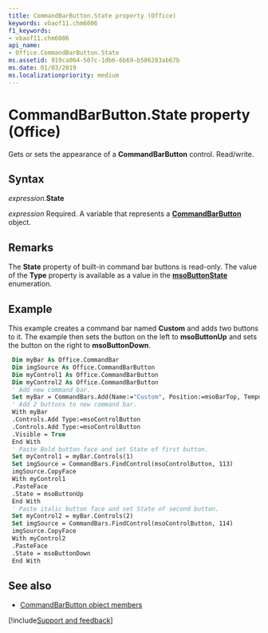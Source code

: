 ```yaml
---
title: CommandBarButton.State property (Office)
keywords: vbaof11.chm6006
f1_keywords:
- vbaof11.chm6006
api_name:
- Office.CommandBarButton.State
ms.assetid: 919ca064-507c-1db6-6b69-b586283ab67b
ms.date: 01/03/2019
ms.localizationpriority: medium
---
```



# CommandBarButton.State property (Office)

Gets or sets the appearance of a **CommandBarButton** control. Read/write.


## Syntax

_expression_.**State**

_expression_ Required. A variable that represents a **[CommandBarButton](Office.CommandBarButton.md)** object.


## Remarks

The **State** property of built-in command bar buttons is read-only. The value of the **Type** property is available as a value in the **[msoButtonState](Office.MsoButtonState.md)** enumeration.


## Example

This example creates a command bar named **Custom** and adds two buttons to it. The example then sets the button on the left to **msoButtonUp** and sets the button on the right to **msoButtonDown**.


```vb
 Dim myBar As Office.CommandBar 
 Dim imgSource As Office.CommandBarButton 
 Dim myControl1 As Office.CommandBarButton 
 Dim myControl2 As Office.CommandBarButton 
 ' Add new command bar. 
 Set myBar = CommandBars.Add(Name:="Custom", Position:=msoBarTop, Temporary:=True) 
 ' Add 2 buttons to new command bar. 
 With myBar 
 .Controls.Add Type:=msoControlButton 
 .Controls.Add Type:=msoControlButton 
 .Visible = True 
 End With 
 ' Paste Bold button face and set State of first button. 
 Set myControl1 = myBar.Controls(1) 
 Set imgSource = CommandBars.FindControl(msoControlButton, 113) 
 imgSource.CopyFace 
 With myControl1 
 .PasteFace 
 .State = msoButtonUp 
 End With 
 ' Paste italic button face and set State of second button. 
 Set myControl2 = myBar.Controls(2) 
 Set imgSource = CommandBars.FindControl(msoControlButton, 114) 
 imgSource.CopyFace 
 With myControl2 
 .PasteFace 
 .State = msoButtonDown 
 End With 

```


## See also

- [CommandBarButton object members](overview/library-reference/commandbarbutton-members-office.md)

[!include[Support and feedback](~/includes/feedback-boilerplate.md)]